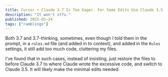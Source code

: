```yaml
---
title: Cursor + Claude 3.7 Is Too Eager. For Some Edits Use Claude 3.5.
description: "It won't stfu."
published: 2025-03-24
tags: ["ramblings"]
---
```


Both 3.7 and 3.7-thinking, sometimes, even though I told them in the prompt, in a `rules.md` file (and added in to context), and added in the `Rules` settings, it still add too much code, cluttering my files.

I've found that in such cases, instead of insisting, just restore the files to before Claude 3.7 to where Claude wrote the excessive code, and switch to Claude 3.5. It will likely make the minimal edits needed.
